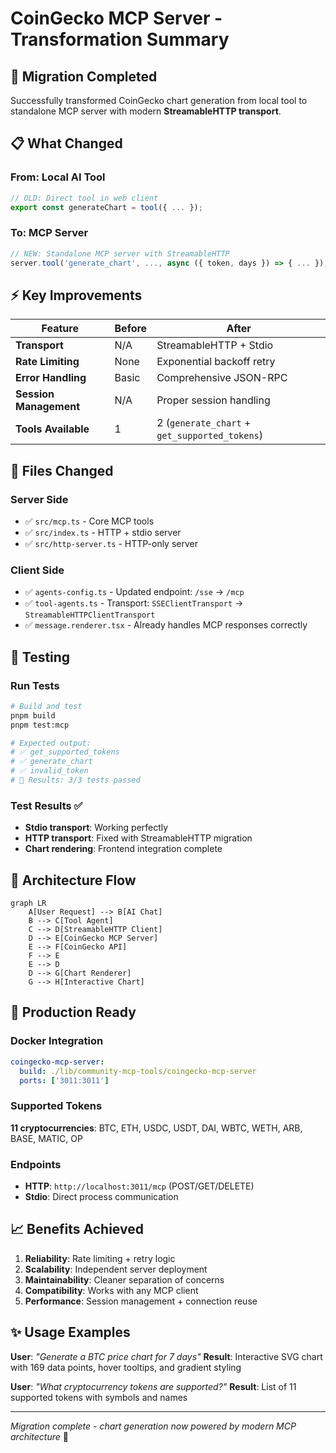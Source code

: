 # CoinGecko MCP Server - Transformation Summary

## 🔄 **Migration Completed**

Successfully transformed CoinGecko chart generation from local tool to standalone MCP server with modern **StreamableHTTP transport**.

## 📋 **What Changed**

### **From: Local AI Tool**

```typescript
// OLD: Direct tool in web client
export const generateChart = tool({ ... });
```

### **To: MCP Server**

```typescript
// NEW: Standalone MCP server with StreamableHTTP
server.tool('generate_chart', ..., async ({ token, days }) => { ... });
```

## ⚡ **Key Improvements**

| Feature                | Before | After                                         |
| ---------------------- | ------ | --------------------------------------------- |
| **Transport**          | N/A    | StreamableHTTP + Stdio                        |
| **Rate Limiting**      | None   | Exponential backoff retry                     |
| **Error Handling**     | Basic  | Comprehensive JSON-RPC                        |
| **Session Management** | N/A    | Proper session handling                       |
| **Tools Available**    | 1      | 2 (`generate_chart` + `get_supported_tokens`) |

## 🔧 **Files Changed**

### **Server Side**

- ✅ `src/mcp.ts` - Core MCP tools
- ✅ `src/index.ts` - HTTP + stdio server
- ✅ `src/http-server.ts` - HTTP-only server

### **Client Side**

- ✅ `agents-config.ts` - Updated endpoint: `/sse` → `/mcp`
- ✅ `tool-agents.ts` - Transport: `SSEClientTransport` → `StreamableHTTPClientTransport`
- ✅ `message.renderer.tsx` - Already handles MCP responses correctly

## 🧪 **Testing**

### **Run Tests**

```bash
# Build and test
pnpm build
pnpm test:mcp

# Expected output:
# ✅ get_supported_tokens
# ✅ generate_chart
# ✅ invalid_token
# 🎯 Results: 3/3 tests passed
```

### **Test Results** ✅

- **Stdio transport**: Working perfectly
- **HTTP transport**: Fixed with StreamableHTTP migration
- **Chart rendering**: Frontend integration complete

## 🔄 **Architecture Flow**

```mermaid
graph LR
    A[User Request] --> B[AI Chat]
    B --> C[Tool Agent]
    C --> D[StreamableHTTP Client]
    D --> E[CoinGecko MCP Server]
    E --> F[CoinGecko API]
    F --> E
    E --> D
    D --> G[Chart Renderer]
    G --> H[Interactive Chart]
```

## 🚀 **Production Ready**

### **Docker Integration**

```yaml
coingecko-mcp-server:
  build: ./lib/community-mcp-tools/coingecko-mcp-server
  ports: ['3011:3011']
```

### **Supported Tokens**

**11 cryptocurrencies**: BTC, ETH, USDC, USDT, DAI, WBTC, WETH, ARB, BASE, MATIC, OP

### **Endpoints**

- **HTTP**: `http://localhost:3011/mcp` (POST/GET/DELETE)
- **Stdio**: Direct process communication

## 📈 **Benefits Achieved**

1. **Reliability**: Rate limiting + retry logic
2. **Scalability**: Independent server deployment
3. **Maintainability**: Cleaner separation of concerns
4. **Compatibility**: Works with any MCP client
5. **Performance**: Session management + connection reuse

## ✨ **Usage Examples**

**User**: _"Generate a BTC price chart for 7 days"_
**Result**: Interactive SVG chart with 169 data points, hover tooltips, and gradient styling

**User**: _"What cryptocurrency tokens are supported?"_
**Result**: List of 11 supported tokens with symbols and names

---

_Migration complete - chart generation now powered by modern MCP architecture_ 🎯

